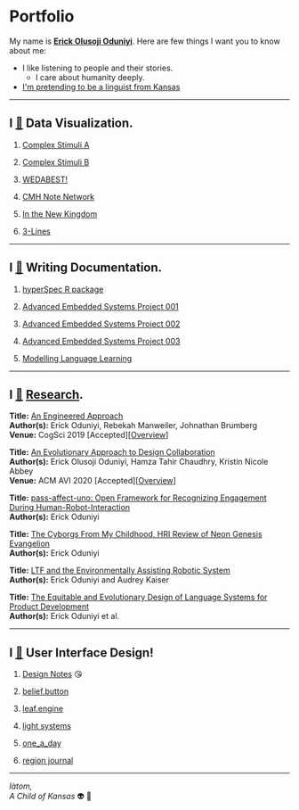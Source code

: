 # Portfolio

My name is **[Erick Olusoji Oduniyi](https://www.linkedin.com/in/erick-oduniyi-61112a213/)**. Here are few things I want you to know about me:

* I like listening to people and their stories.
  * I care about humanity deeply.
* [I'm pretending to be a linguist from Kansas](https://storage.googleapis.com/root-proposal-1246/ASTRO/VID_54750315_182017_854.mp4)

---

## I [🖤](https://emojipedia.org/black-heart/) Data Visualization.

1. [Complex Stimuli A](https://storage.googleapis.com/root-proposal-1246/sketches/sketch3-28-18_a.mp4)

2. [Complex Stimuli B](https://storage.googleapis.com/root-proposal-1246/sketches/complex_stimuli_b.mp4)

3. [WEDABEST!](https://drive.google.com/file/d/1GhsgvE4CncXAmxbDLPQoKSxcHDQzueCq/view?usp=sharing)

4. [CMH Note Network](https://storage.googleapis.com/root-proposal-1246/CDR/CDR-CMH-EXAMPLE.mp4)

5. [In the New Kingdom](https://storage.googleapis.com/root-proposal-1246/Portfolio/GeneralDesign/blm-movie-2.mp4)

6. [3-Lines](https://storage.googleapis.com/root-proposal-1246/sketches/sketch180203a_3lines_short.mp4)

---
## I [🖤](https://emojipedia.org/black-heart/) Writing Documentation.

1. [hyperSpec R package](http://cbeleites.github.io/hyperSpec/)

2. [Advanced Embedded Systems Project 001](https://storage.googleapis.com/root-proposal-1246/Portfolio/Labs/EECS_690_Sensor_Task_E0_JW.pdf)

3. [Advanced Embedded Systems Project 002](https://storage.googleapis.com/root-proposal-1246/Portfolio/Labs/EO_Final_Project_1.pdf)

4. [Advanced Embedded Systems Project 003](https://storage.googleapis.com/root-proposal-1246/Portfolio/Labs/Oduniyi_Ackermann_Report.pdf)

5. [Modelling Language Learning](https://eoduniyi.github.io/MLL-blog/about)

----
## I [🖤](https://emojipedia.org/black-heart/) [Research](https://kjhk.org/web/2016/07/30/i/).

**Title:** [An Engineered Approach](https://storage.googleapis.com/root-proposal-1246/Portfolio/Papers/CogSci2019-POSTER-5.pdf)  
**Author(s):** Erick Oduniyi, Rebekah Manweiler, Johnathan Brumberg  
**Venue:** CogSci 2019 [Accepted][[Overview]()]

**Title:** [An Evolutionary Approach to Design Collaboration](https://cgen-dlang.github.io/cgen-dlang/)  
**Author(s):** Erick Olusoji Oduniyi, Hamza Tahir Chaudhry, Kristin Nicole Abbey  
**Venue:** ACM AVI 2020 [Accepted][[Overview]()]

**Title:** [pass-affect-uno: Open Framework for Recognizing Engagement During Human-Robot-Interaction](https://storage.googleapis.com/root-proposal-1246/Portfolio/Papers/CHI2021/chi21b-sub6740-i13.pdf)  
**Author(s):** Erick Oduniyi

**Title:** [The Cyborgs From My Childhood, HRI Review of Neon Genesis Evangelion](https://storage.googleapis.com/root-proposal-1246/Portfolio/Papers/HRI2021/EVA_named.pdf)  
**Author(s):** Erick Oduniyi  

**Title:** [LTF and the Environmentally Assisting Robotic System](https://storage.googleapis.com/root-proposal-1246/Portfolio/Papers/CSCW2021/cscw21a-sub7657-i26.pdf)  
**Author(s):** Erick Oduniyi and Audrey Kaiser  

**Title:** [The Equitable and Evolutionary Design of Language Systems for Product Development](https://storage.googleapis.com/root-proposal-1246/Portfolio/Papers/TEI2021/TEI2021_cgen_final.pdf)  
**Author(s):** Erick Oduniyi et al.  


---
## I [🖤](https://emojipedia.org/black-heart/) User Interface Design!

1. [Design Notes](https://storage.googleapis.com/root-proposal-1246/Portfolio/GeneralDesign/Design_Portfolio-2.pdf) 😘

2. [belief.button](https://storage.googleapis.com/blessa/sfi/belief_button/docs/index.html)

3. [leaf.engine](https://storage.googleapis.com/root-proposal-1246/leaf/leaf.engine.mp4)

4. [light systems](https://storage.googleapis.com/root-proposal-1246/LIGHT-SYSTEMS/LS_Final.pdf)

5. [one_a_day](https://storage.googleapis.com/root-proposal-1246/LIGHT-SYSTEMS/one_a_day.pdf)

6. [region journal](https://regionjournal.github.io/online/)

---
*làtom,*  
*A Child of Kansas* 👽 🧠
